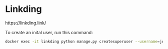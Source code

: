 # Linkding

https://linkding.link/


To create an inital user, run this command:

```bash
docker exec -it linkding python manage.py createsuperuser --username=joe --email=joe@example.com
```
